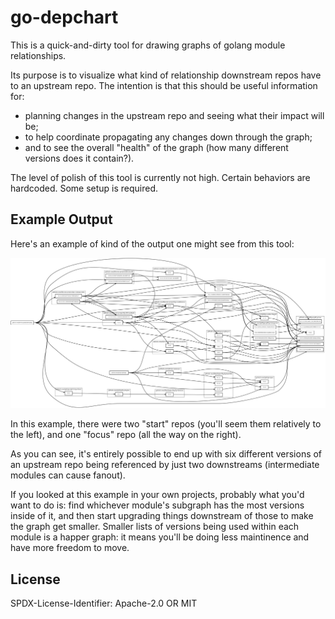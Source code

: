 go-depchart
===========

This is a quick-and-dirty tool for drawing graphs of golang module relationships.

Its purpose is to visualize what kind of relationship downstream repos have to an upstream repo.
The intention is that this should be useful information for:

- planning changes in the upstream repo and seeing what their impact will be;
- to help coordinate propagating any changes down through the graph;
- and to see the overall "health" of the graph (how many different versions does it contain?).

The level of polish of this tool is currently not high.
Certain behaviors are hardcoded.
Some setup is required.


Example Output
--------------

Here's an example of kind of the output one might see from this tool:

![example graph](example.png "example graph")

In this example, there were two "start" repos (you'll seem them relatively to the left),
and one "focus" repo (all the way on the right).

As you can see, it's entirely possible to end up with six different versions of an upstream repo
being referenced by just two downstreams (intermediate modules can cause fanout).

If you looked at this example in your own projects, probably what you'd want to do is:
find whichever module's subgraph has the most versions inside of it,
and then start upgrading things downstream of those to make the graph get smaller.
Smaller lists of versions being used within each module is a happer graph:
it means you'll be doing less maintinence and have more freedom to move.


License
-------

SPDX-License-Identifier: Apache-2.0 OR MIT
